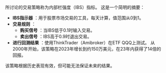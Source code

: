 所讨论的交易策略称为内部栏强度（IBS）指标。 这是一个简明的摘要：

- **IBS指示器** ：用于股票市场交易的工具，每天计算，值范围从0到1。
- **交易规则** ：
  - **购买信号** ：当IBS低于0.1时输入交易。
  - **卖出信号** ：IBS高于0.9时退出交易。
- **进行回测结果** ：使用ThinkTrader（Amibroker）在ETF QQQ上测试。 从2000年开始，该策略在2023年增长到约150万美元，在23年内获得了14倍的回报。

该策略根据历史表现有效，但可能无法保证未来的结果。